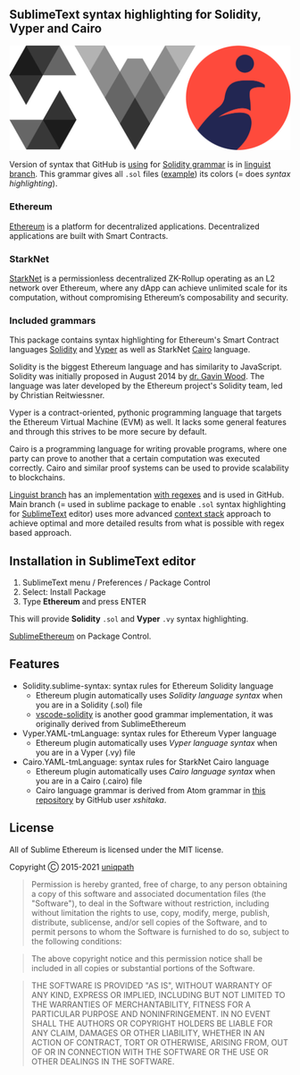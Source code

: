 ## SublimeText syntax highlighting for Solidity, Vyper and Cairo

<img src="./img/logos.svg">

Version of syntax that GitHub is [using](https://github.com/github/linguist/tree/master/vendor/grammars) for [Solidity grammar](https://docs.soliditylang.org/en/latest/grammar.html) is in [linguist branch](https://github.com/davidhq/SublimeEthereum/tree/linguist). This grammar gives all `.sol` files ([example](https://github.com/ethereum/consensus-specs/blob/dev/solidity_deposit_contract/deposit_contract.sol)) its colors (= does _syntax highlighting_).

### Ethereum

[Ethereum][ethereum] is a platform for decentralized applications. Decentralized applications are built with Smart Contracts.

### StarkNet

[StarkNet](https://starkware.co/starknet/) is a permissionless decentralized ZK-Rollup operating as an L2 network over Ethereum, where any dApp can achieve unlimited scale for its computation, without compromising Ethereum’s composability and security.

### Included grammars

This package contains syntax highlighting for Ethereum's Smart Contract languages [Solidity](https://soliditylang.org) and [Vyper](https://vyper.readthedocs.io) as well as StarkNet [Cairo](https://www.cairo-lang.org/docs/index.html) language.

Solidity is the biggest Ethereum language and has similarity to JavaScript. Solidity was initially proposed in August 2014 by [dr. Gavin Wood](https://en.wikipedia.org/wiki/Gavin_Wood). The language was later developed by the Ethereum project's Solidity team, led by Christian Reitwiessner.

Vyper is a contract-oriented, pythonic programming language that targets the Ethereum Virtual Machine (EVM) as well. It lacks some general features and through this strives to be more secure by default.

Cairo is a programming language for writing provable programs, where one party can prove to another that a certain computation was executed correctly. Cairo and similar proof systems can be used to provide scalability to blockchains.

[ethereum]: https://www.ethereum.org/

[Linguist branch](https://github.com/davidhq/SublimeEthereum/tree/linguist) has an implementation [with regexes](https://sublime-text-unofficial-documentation.readthedocs.io/en/latest/reference/syntaxdefs.html) and is used in GitHub. Main branch (= used in sublime package to enable `.sol` syntax highlighting for [SublimeText](http://www.sublimetext.com/) editor) uses more advanced [context stack](http://www.sublimetext.com/docs/syntax.html) approach to achieve optimal and more detailed results from what is possible with regex based approach.

## Installation in SublimeText editor

1. SublimeText menu / Preferences / Package Control
2. Select: Install Package
3. Type **Ethereum** and press ENTER

This will provide **Solidity** `.sol` and **Vyper** `.vy` syntax highlighting.

[SublimeEthereum](https://packagecontrol.io/packages/Ethereum) on Package Control. 

[package-control]: https://packagecontrol.io/packages/Ethereum

## Features

* Solidity.sublime-syntax: syntax rules for Ethereum Solidity language
   * Ethereum plugin automatically uses *Solidity language syntax* when you are in a Solidity (.sol) file
   * [vscode-solidity](https://github.com/juanfranblanco/vscode-solidity) is another good grammar implementation, it was originally derived from SublimeEthereum
* Vyper.YAML-tmLanguage: syntax rules for Ethereum Vyper language
   * Ethereum plugin automatically uses *Vyper language syntax* when you are in a Vyper (.vy) file
* Cairo.YAML-tmLanguage: syntax rules for StarkNet Cairo language
   * Ethereum plugin automatically uses *Cairo language syntax* when you are in a Cairo (.cairo) file
   * Cairo language grammar is derived from Atom grammar in [this repository](https://github.com/xshitaka/atom-language-cairo) by GitHub user _xshitaka_.

## License

All of Sublime Ethereum is licensed under the MIT license.

Copyright Ⓒ 2015-2021 [uniqpath](https://github.com/uniqpath)

> Permission is hereby granted, free of charge, to any person obtaining a copy
> of this software and associated documentation files (the "Software"), to deal
> in the Software without restriction, including without limitation the rights
> to use, copy, modify, merge, publish, distribute, sublicense, and/or sell
> copies of the Software, and to permit persons to whom the Software is
> furnished to do so, subject to the following conditions:

> The above copyright notice and this permission notice shall be included in
> all copies or substantial portions of the Software.

> THE SOFTWARE IS PROVIDED "AS IS", WITHOUT WARRANTY OF ANY KIND, EXPRESS OR
> IMPLIED, INCLUDING BUT NOT LIMITED TO THE WARRANTIES OF MERCHANTABILITY,
> FITNESS FOR A PARTICULAR PURPOSE AND NONINFRINGEMENT. IN NO EVENT SHALL THE
> AUTHORS OR COPYRIGHT HOLDERS BE LIABLE FOR ANY CLAIM, DAMAGES OR OTHER
> LIABILITY, WHETHER IN AN ACTION OF CONTRACT, TORT OR OTHERWISE, ARISING FROM,
> OUT OF OR IN CONNECTION WITH THE SOFTWARE OR THE USE OR OTHER DEALINGS IN
> THE SOFTWARE.
